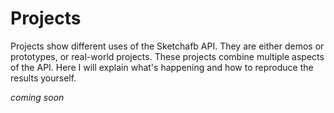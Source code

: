 # Projects

Projects show different uses of the Sketchafb API. They are either demos or prototypes, or real-world projects. These projects combine multiple aspects of the API. Here I will explain what's happening and how to reproduce the results yourself.

*coming soon*
